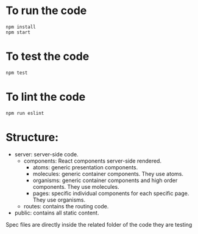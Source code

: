 # To run the code

```
npm install
npm start
```

# To test the code
`npm test`

# To lint the code
`npm run eslint`

# Structure:
- server: server-side code.
  - components: React components server-side rendered.
    - atoms: generic presentation components.
    - molecules: generic container components. They use atoms.
    - organisms: generic container components and high order components. They use molecules.
    - pages: specific individual components for each specific page. They use organisms.
  - routes: contains the routing code.
- public: contains all static content.

Spec files are directly inside the related folder of the code they are testing
